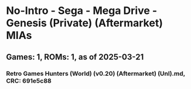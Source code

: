 # No-Intro - Sega - Mega Drive - Genesis (Private) (Aftermarket) MIAs
## Games: 1, ROMs: 1, as of 2025-03-21

### Retro Games Hunters (World) (v0.20) (Aftermarket) (Unl).md, CRC: 691e5c88

